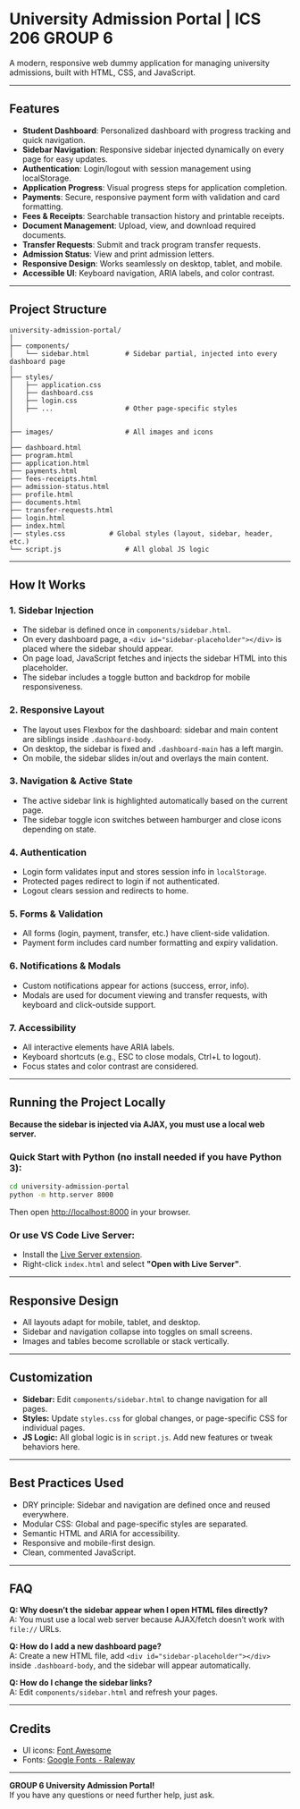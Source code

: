 # University Admission Portal | ICS 206 GROUP 6

A modern, responsive web dummy application for managing university admissions, built with HTML, CSS, and JavaScript.

---

## Features

- **Student Dashboard**: Personalized dashboard with progress tracking and quick navigation.
- **Sidebar Navigation**: Responsive sidebar injected dynamically on every page for easy updates.
- **Authentication**: Login/logout with session management using localStorage.
- **Application Progress**: Visual progress steps for application completion.
- **Payments**: Secure, responsive payment form with validation and card formatting.
- **Fees & Receipts**: Searchable transaction history and printable receipts.
- **Document Management**: Upload, view, and download required documents.
- **Transfer Requests**: Submit and track program transfer requests.
- **Admission Status**: View and print admission letters.
- **Responsive Design**: Works seamlessly on desktop, tablet, and mobile.
- **Accessible UI**: Keyboard navigation, ARIA labels, and color contrast.

---

## Project Structure

```
university-admission-portal/
│
├── components/
│   └── sidebar.html         # Sidebar partial, injected into every dashboard page
│
├── styles/
│   ├── application.css
│   ├── dashboard.css
│   ├── login.css
│   ├── ...                  # Other page-specific styles
│   
│
├── images/                  # All images and icons
│
├── dashboard.html
├── program.html
├── application.html
├── payments.html
├── fees-receipts.html
├── admission-status.html
├── profile.html
├── documents.html
├── transfer-requests.html
├── login.html
├── index.html
│── styles.css           # Global styles (layout, sidebar, header,  etc.)
└── script.js                # All global JS logic
```

---

## How It Works

### 1. Sidebar Injection
- The sidebar is defined once in `components/sidebar.html`.
- On every dashboard page, a `<div id="sidebar-placeholder"></div>` is placed where the sidebar should appear.
- On page load, JavaScript fetches and injects the sidebar HTML into this placeholder.
- The sidebar includes a toggle button and backdrop for mobile responsiveness.

### 2. Responsive Layout
- The layout uses Flexbox for the dashboard: sidebar and main content are siblings inside `.dashboard-body`.
- On desktop, the sidebar is fixed and `.dashboard-main` has a left margin.
- On mobile, the sidebar slides in/out and overlays the main content.

### 3. Navigation & Active State
- The active sidebar link is highlighted automatically based on the current page.
- The sidebar toggle icon switches between hamburger and close icons depending on state.

### 4. Authentication
- Login form validates input and stores session info in `localStorage`.
- Protected pages redirect to login if not authenticated.
- Logout clears session and redirects to home.

### 5. Forms & Validation
- All forms (login, payment, transfer, etc.) have client-side validation.
- Payment form includes card number formatting and expiry validation.

### 6. Notifications & Modals
- Custom notifications appear for actions (success, error, info).
- Modals are used for document viewing and transfer requests, with keyboard and click-outside support.

### 7. Accessibility
- All interactive elements have ARIA labels.
- Keyboard shortcuts (e.g., ESC to close modals, Ctrl+L to logout).
- Focus states and color contrast are considered.

---

## Running the Project Locally

**Because the sidebar is injected via AJAX, you must use a local web server.**

### Quick Start with Python (no install needed if you have Python 3):

```sh
cd university-admission-portal
python -m http.server 8000
```
Then open [http://localhost:8000](http://localhost:8000) in your browser.

### Or use VS Code Live Server:

- Install the [Live Server extension](https://marketplace.visualstudio.com/items?itemName=ritwickdey.LiveServer).
- Right-click `index.html` and select **"Open with Live Server"**.

---

## Responsive Design

- All layouts adapt for mobile, tablet, and desktop.
- Sidebar and navigation collapse into toggles on small screens.
- Images and tables become scrollable or stack vertically.

---

## Customization

- **Sidebar:** Edit `components/sidebar.html` to change navigation for all pages.
- **Styles:** Update `styles.css` for global changes, or page-specific CSS for individual pages.
- **JS Logic:** All global logic is in `script.js`. Add new features or tweak behaviors here.

---

## Best Practices Used

- DRY principle: Sidebar and navigation are defined once and reused everywhere.
- Modular CSS: Global and page-specific styles are separated.
- Semantic HTML and ARIA for accessibility.
- Responsive and mobile-first design.
- Clean, commented JavaScript.

---

## FAQ

**Q: Why doesn’t the sidebar appear when I open HTML files directly?**  
A: You must use a local web server because AJAX/fetch doesn’t work with `file://` URLs.

**Q: How do I add a new dashboard page?**  
A: Create a new HTML file, add `<div id="sidebar-placeholder"></div>` inside `.dashboard-body`, and the sidebar will appear automatically.

**Q: How do I change the sidebar links?**  
A: Edit `components/sidebar.html` and refresh your pages.

---

## Credits

- UI icons: [Font Awesome](https://fontawesome.com/)
- Fonts: [Google Fonts - Raleway](https://fonts.google.com/specimen/Raleway)

---

**GROUP 6 University Admission Portal!**  
If you have any questions or need further help, just ask.
